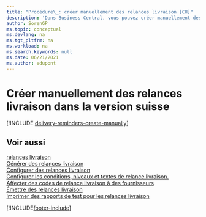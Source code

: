 ```yaml
---
title: "Procédure\_: créer manuellement des relances livraison [CH]"
description: 'Dans Business Central, vous pouvez créer manuellement des relances livraison lorsqu''un achat n''a pas été envoyé comme prévu.'
author: SorenGP
ms.topic: conceptual
ms.devlang: na
ms.tgt_pltfrm: na
ms.workload: na
ms.search.keywords: null
ms.date: 06/21/2021
ms.author: edupont
---
```

# <a name="create-delivery-reminders-manually-in-the-swiss-version" />Créer manuellement des relances livraison dans la version suisse

[!INCLUDE [delivery-reminders-create-manually](../includes/ATCHDE/delivery-reminders-create-manually.md)]

## <a name="see-also" />Voir aussi

[relances livraison](delivery-reminders.md)  
[Générer des relances livraison](how-to-generate-delivery-reminders.md)  
[Configurer des relances livraison](how-to-set-up-delivery-reminders.md)  
[Configurer les conditions, niveaux et textes de relance livraison.](how-to-set-up-delivery-reminder-terms-levels-and-text.md)  
[Affecter des codes de relance livraison à des fournisseurs](how-to-assign-delivery-reminder-codes-to-vendors.md)  
[Émettre des relances livraison](how-to-issue-delivery-reminders.md)  
[Imprimer des rapports de test pour les relances livraison](how-to-print-test-reports-for-delivery-reminders.md)  


[!INCLUDE[footer-include](../../includes/footer-banner.md)]
